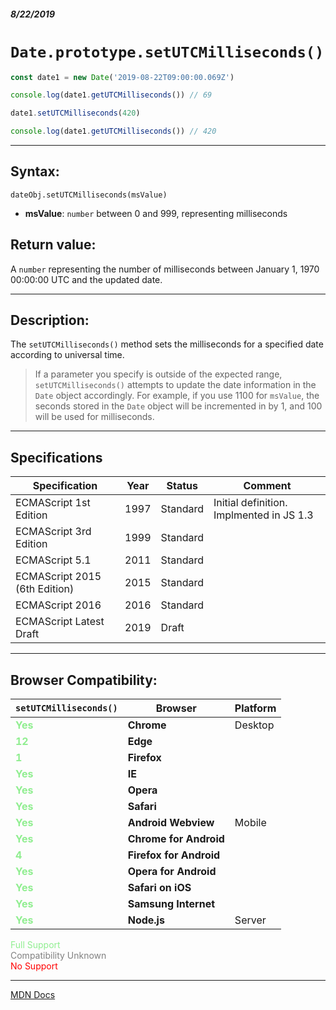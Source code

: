 ##### 8/22/2019
# `Date.prototype.setUTCMilliseconds()`

```js
const date1 = new Date('2019-08-22T09:00:00.069Z')

console.log(date1.getUTCMilliseconds()) // 69

date1.setUTCMilliseconds(420)

console.log(date1.getUTCMilliseconds()) // 420
```

---

## Syntax:
`dateObj.setUTCMilliseconds(msValue)`

* **msValue**: `number` between 0 and 999, representing milliseconds

## Return value:
A `number` representing the number of milliseconds between January 1, 1970 00:00:00 UTC and the updated date.

---

## Description:
The `setUTCMilliseconds()` method sets the milliseconds for a specified date according to universal time.

  > If a parameter you specify is outside of the expected range, `setUTCMilliseconds()` attempts to update the date information in the `Date` object accordingly.  For example, if you use 1100 for `msValue`, the seconds stored in the `Date` object will be incremented in by 1, and 100 will be used for milliseconds.

---

## Specifications
| Specification | Year | Status | Comment |
|---|---|---|---|
| ECMAScript 1st Edition | 1997 | Standard | Initial definition. Implmented in JS 1.3 |
| ECMAScript 3rd Edition | 1999 | Standard |  |
| ECMAScript 5.1 | 2011 | Standard |  |
| ECMAScript 2015 (6th Edition) | 2015 | Standard |  |
| ECMAScript 2016 | 2016 | Standard |  |
| ECMAScript Latest Draft | 2019 | Draft |  |

---

## Browser Compatibility:
| `setUTCMilliseconds()` | Browser | Platform |
|---|---|---|
| <span style="color: lightgreen">**Yes**</span> | **Chrome** | Desktop | 
| <span style="color: lightgreen">**12**</span> | **Edge** || 
| <span style="color: lightgreen">**1**</span> | **Firefox** || 
| <span style="color: lightgreen">**Yes**</span> | **IE** || 
| <span style="color: lightgreen">**Yes**</span> | **Opera** || 
| <span style="color: lightgreen">**Yes**</span> | **Safari** || 
| <span style="color: lightgreen">**Yes**</span> | **Android Webview** | Mobile | 
| <span style="color: lightgreen">**Yes**</span> | **Chrome for Android** || 
| <span style="color: lightgreen">**4**</span> | **Firefox for Android** || 
| <span style="color: lightgreen">**Yes**</span> | **Opera for Android** || 
| <span style="color: lightgreen">**Yes**</span> | **Safari on iOS** || 
| <span style="color: lightgreen">**Yes**</span> | **Samsung Internet** || 
| <span style="color: lightgreen">**Yes**</span> | **Node.js** | Server | 

<span style="color: lightgreen">Full Support</span>  
<span style="color: grey">Compatibility Unknown</span>  
<span style="color: red">No Support</span>

---

[MDN Docs](https://developer.mozilla.org/en-US/docs/Web/JavaScript/Reference/Global_Objects/Date/setUTCMilliseconds)